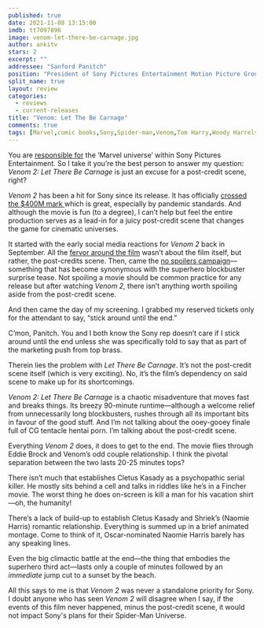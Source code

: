 ```yaml
---
published: true
date: 2021-11-08 13:15:00
imdb: tt7097896
image: venom-let-there-be-carnage.jpg
author: ankitv
stars: 2
excerpt: ""
addressee: "Sanford Panitch"
position: "President of Sony Pictures Entertainment Motion Picture Group"
split_name: true
layout: review
categories: 
  - reviews
  - current-releases
title: "Venom: Let The Be Carnage"
comments: true
tags: [Marvel,comic books,Sony,Spider-man,Venom,Tom Harry,Woody Harrelson]
---
```

You are [responsible for](https://variety.com/exec/sanford-panitch/) the ‘Marvel universe’ within Sony Pictures Entertainment. So I take it you’re the best person to answer my question: _Venom 2: Let There Be Carnage_ is just an excuse for a post-credit scene, right?

_Venom 2_ has been a hit for Sony since its release. It has officially [crossed the $400M mark ](https://deadline.com/2021/11/venom-let-there-be-carnage-crosses-400-million-global-box-office-1234867905/#:~:text=Sony's%20Venom%3A%20Let%20There,%24404.1M%20cume%20through%20Tuesday.)which is great, especially by pandemic standards. And although the movie is fun (to a degree), I can’t help but feel the entire production serves as a lead-in for a juicy post-credit scene that changes the game for cinematic universes.

It started with the early social media reactions for _Venom 2_ back in September. All the [fervor around the film](https://www.gamesradar.com/venom-2-reactions-let-there-be-carnage/) wasn’t about the film itself, but rather, the post-credits scene. Then, came the [no spoilers campaign](https://screenrant.com/venom-2-spoilers-poster-tom-hardy/)—something that has become synonymous with the superhero blockbuster surprise tease. Not spoiling a movie should be common practice for any release but after watching _Venom 2,_ there isn’t anything worth spoiling aside from the post-credit scene.

And then came the day of my screening. I grabbed my reserved tickets only for the attendant to say, “stick around until the end.”

C’mon, Panitch. You and I both know the Sony rep doesn’t care if I stick around until the end unless she was specifically told to say that as part of the marketing push from top brass.

Therein lies the problem with _Let There Be Carnage_. It’s not the post-credit scene itself (which is very exciting). No, it’s the film’s dependency on said scene to make up for its shortcomings.

_Venom 2: Let There Be Carnage_ is a chaotic misadventure that moves fast and breaks things. Its breezy 90-minute runtime—although a welcome relief from unnecessarily long blockbusters, rushes through all its important bits in favour of the good stuff. And I’m not talking about the ooey-gooey finale full of CG tentacle hentai porn. I’m talking about the post-credit scene. 

Everything _Venom 2_ does, it does to get to the end. The movie flies through Eddie Brock and Venom’s odd couple relationship. I think the pivotal separation between the two lasts 20-25 minutes tops? 

There isn’t much that establishes Cletus Kasady as a psychopathic serial killer. He mostly sits behind a cell and talks in riddles like he’s in a Fincher movie. The worst thing he does on-screen is kill a man for his vacation shirt—oh, the humanity!

There’s a lack of build-up to establish Cletus Kasady and Shriek’s (Naomie Harris) romantic relationship. Everything is summed up in a brief animated montage. Come to think of it, Oscar-nominated Naomie Harris barely has any speaking lines. 

Even the big climactic battle at the end—the thing that embodies the superhero third act—lasts only a couple of minutes followed by an _immediate_ jump cut to a sunset by the beach.

All this says to me is that _Venom 2_ was never a standalone priority for Sony. I doubt anyone who has seen _Venom 2_ will disagree when I say, if the events of this film never happened, minus the post-credit scene, it would not impact Sony's plans for their Spider-Man Universe.